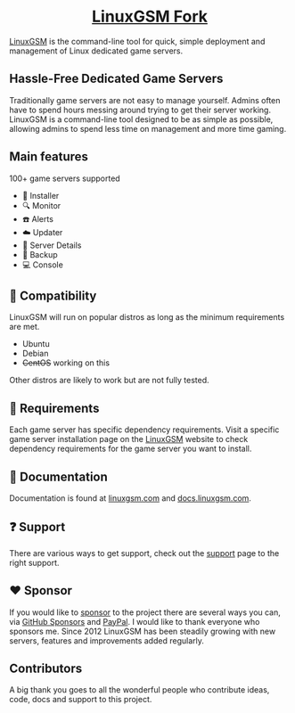 <h1 align="center">
  <br>
  <a href="https://noideersoftware.co.uk">LinuxGSM Fork</a>
  </h1>

[LinuxGSM](https://linuxgsm.com) is the command-line tool for quick, simple deployment and management of Linux dedicated game servers.

## Hassle-Free Dedicated Game Servers

Traditionally game servers are not easy to manage yourself. Admins often have to spend hours messing around trying to get their server working. LinuxGSM is a command-line tool designed to be as simple as possible, allowing admins to spend less time on management and more time gaming.

## Main features

100+ game servers supported

* :truck: Installer
* :mag: Monitor
* :phone: Alerts
* :cloud: Updater
* :blue_book: Server Details
* :floppy_disk: Backup
* :computer: Console

## :penguin: Compatibility

LinuxGSM will run on popular distros as long as the minimum requirements are met.

* Ubuntu
* Debian
* <del>CentOS</del> working on this

Other distros are likely to work but are not fully tested.

## :wrench: Requirements

Each game server has specific dependency requirements. Visit a specific game server installation page on the [LinuxGSM](https://linuxgsm.com) website to check dependency requirements for the game server you want to install.

## :blue_book: Documentation

Documentation is found at [linuxgsm.com](https://linuxgsm.com) and [docs.linuxgsm.com](https://docs.linuxgsm.com).

## :question: Support

There are various ways to get support, check out the [support](https://linuxgsm.com/support/) page to the right support.

## :heart: Sponsor

If you would like to [sponsor](https://linuxgsm.com/sponsor) to the project there are several ways you can, via [GitHub Sponsors](https://github.com/sponsors/dgibbs64) and [PayPal](https://www.paypal.me/dgibbs64). I would like to thank everyone who sponsors me. Since 2012 LinuxGSM has been steadily growing with new servers, features and improvements added regularly.

## Contributors

A big thank you goes to all the wonderful people who contribute ideas, code, docs and support to this project.
